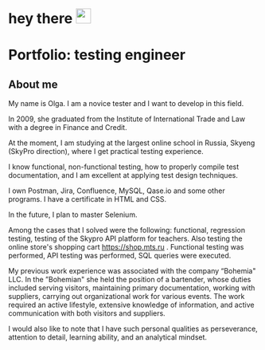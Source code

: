 <h1>
  hey there
  <img src="https://media.giphy.com/media/hvRJCLFzcasrR4ia7z/giphy.gif" width="30px"/>
</h1>

# Portfolio: testing engineer
## About me
My name is Olga. I am a novice tester and I want to develop in this field.

In 2009, she graduated from the Institute of International Trade and Law with a degree in Finance and Credit.

At the moment, I am studying at the largest online school in Russia, Skyeng (SkyPro direction), where I get practical testing experience. 

I know functional, non-functional testing, how to properly compile test documentation, and I am excellent at applying test design techniques. 

I own Postman, Jira, Confluence, MySQL, Qase.io and some other programs. I have a certificate in HTML and CSS.

In the future, I plan to master Selenium.

Among the cases that I solved were the following: functional, regression testing, testing of the Skypro API platform for teachers. Also testing the online store's shopping cart https://shop.mts.ru . Functional testing was performed, API testing was performed, SQL queries were executed.

My previous work experience was associated with the company “Bohemia" LLC. 
In the ”Bohemian" she held the position of a bartender, whose duties included serving visitors, maintaining primary documentation, working with suppliers, carrying out organizational work for various events. 
The work required an active lifestyle, extensive knowledge of information, and active communication with both visitors and suppliers. 

I would also like to note that I have such personal qualities as perseverance, attention to detail, learning ability, and an analytical mindset.



